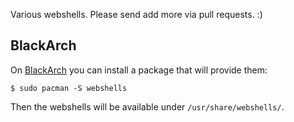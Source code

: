 Various webshells. Please send add more via pull requests. :)

## BlackArch

On [BlackArch](https://github.com/BlackArch/blackarch) you can install a package that will provide them:

```
$ sudo pacman -S webshells
```

Then the webshells will be available under `/usr/share/webshells/`.
